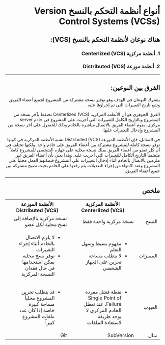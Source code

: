 <div dir="rtl">

# أنواع أنظمة التحكم بالنسخ  Version Control Systems (VCSs)

## هناك نوعان لأنظمة التحكم بالنسخ (VCS):

### 1. أنظمة مركزية Centerlized (VCS) 
### 2. أنظمة موزعة Distributed (VCS)
-----------

## الفرق بين النوعين: 
يشترك النوعان في الهدف وهو توفير نسخة مشتركة من المشروع لجميع أعضاء الفريق وتتبع تاريخ التغييرات التي تم إجراؤها عليه.  

الفرق الجوهري هو أن الأنظمة المركزية Centerlized (VCS) تحتفظ بآخر نسخة من المشروع وبالتاريخ الكامل للتغييرات التي أجريت على المشروع في خادم server مركزي. 
يقوم أعضاء الفريق بالاتصال مباشرة بالخادم وذلك للحصول على آخر نسخة من المشروع وإدخال التغييرات عليها.

في المقابل، فإن الأنظمة الموزعة Distributed (VCS) تشبه الأنظمة المركزية في كونها توفر نسخة كاملة للمشروع مشتركة بين أعضاء الفريق على خادم واحد. 
ولكنها تختلف في أن كل عضو من أعضاء الفريق يملك نسخة محلية على جهازه الشخصي للمشروع كاملاً متضمناً التاريخ الكامل للتغييرات التي أجريت عليه. 
  وهذا يعني بأن أعضاء الفريق غير ملزمين بالاتصال بالخادم أثناء إدخال التغييرات على المشروع فيمكنهم العمل محلياً على المشروع وعند الانتهاء من إجراء التعديلات يتم رفعها على الخادم بحيث تصبح مشتركة بين جميع أعضاء الفريق. 


------------------------------
  ## ملخص
  
<table dir="rtl">
  <tr>
    <th></th>
    <th>الأنظمة المركزية Centerlized (VCS) </th>
    <th> الأنظمة الموزعة Distributed (VCS) </th>
  </tr>
  <tr>
    <td>النسخ</td>
    <td>نسخة مركزية واحدة فقط</td>
    <td>نسخة مركزية بالإضافة إلى نسخ محلية لكل عضو</td>
  </tr>
  <tr>
    <td>المميزات</td>
    <td><ul>
  <li>مفهوم بسيط وسهل التعلم</li>
  <li>لا يتطلب مساحة تخزين على الجهاز الشخصي</li>
</ul></td>
    <td><ul>
  <li>لا يلزم الاتصال بالخادم أثناء إجراء التغييرات</li>
  <li>توفر نسخ محلية يمكن استخدامها في حال فقدان النسخة المركزية</li>
</ul></td>
  </tr>
  <tr>
    <td>العيوب</td>
    <td><ul>
  <li>نقطة فشل مفردة Single Point of Failure. عند تعطل الخادم المركزي لا يوجد طريقة لاستعادة الملفات</li>
</ul></td>
    <td><ul>
  <li>قد يتطلب تخزين المشروع محلياً مساحة كبيرة خاصة إذا كان عدد ملفات المشروع كبيراً </li>
</ul></td>
  </tr>
  <tr>
    <td>مثال</td>
    <td>SubVersion</td>
    <td>Git</td>
  </tr>
</table>

